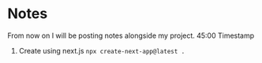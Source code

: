 # Notes

From now on I will be posting notes alongside my project. 45:00 Timestamp

1. Create using next.js `npx create-next-app@latest .`
